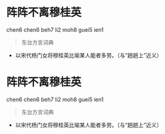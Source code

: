 # 阵阵不离穆桂英
chen6 chen6 beh7 li2 moh8 guei5 ien1
> 东台方言词典
- 以宋代杨门女将穆桂英比喻某人能者多劳。（与“趟趟上”近义）

# 阵阵不离穆桂英
chen6 chen6 beh7 li2 moh8 guei5 ien1
> 东台方言词典
- 以宋代杨门女将穆桂英比喻某人能者多劳。（与“趟趟上”近义）
